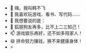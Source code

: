 - 👋 嗨，我叫韩不飞
- 👀 我喜欢玩游戏、看书、写代码......
- 🌱 我想要说的是：
- 💞️ 狐朋狗友再多，比不上二三知己！
- 📫 游戏娱乐再好，还不如多陪家人！
- 😄 拼命努力赚钱，换不来健康身体！
- ⚡ 
